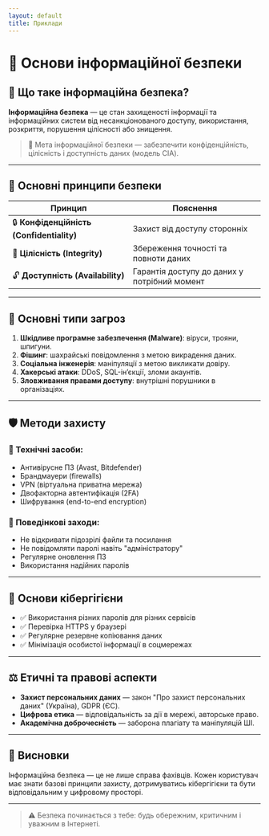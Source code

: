 ```yaml
---
layout: default 
title: Приклади
---
```


# 📘 Основи інформаційної безпеки

## 🔐 Що таке інформаційна безпека?

**Інформаційна безпека** — це стан захищеності інформації та інформаційних систем від несанкціонованого доступу, використання, розкриття, порушення цілісності або знищення.

> 📌 Мета інформаційної безпеки — забезпечити конфіденційність, цілісність і доступність даних (модель CIA).

---

## 🧱 Основні принципи безпеки

| Принцип | Пояснення |
|---------|-----------|
| 🔒 **Конфіденційність (Confidentiality)** | Захист від доступу сторонніх |
| 🧩 **Цілісність (Integrity)** | Збереження точності та повноти даних |
| 🔓 **Доступність (Availability)** | Гарантія доступу до даних у потрібний момент |

---

## 🚨 Основні типи загроз

1. **Шкідливе програмне забезпечення (Malware)**: віруси, трояни, шпигуни.
2. **Фішинг**: шахрайські повідомлення з метою викрадення даних.
3. **Соціальна інженерія**: маніпуляції з метою викликати довіру.
4. **Хакерські атаки**: DDoS, SQL-ін’єкції, зломи акаунтів.
5. **Зловживання правами доступу**: внутрішні порушники в організаціях.

---

## 🛡 Методи захисту

### 🔧 Технічні засоби:
- Антивірусне ПЗ (Avast, Bitdefender)
- Брандмауери (firewalls)
- VPN (віртуальна приватна мережа)
- Двофакторна автентифікація (2FA)
- Шифрування (end-to-end encryption)

### 👤 Поведінкові заходи:
- Не відкривати підозрілі файли та посилання
- Не повідомляти паролі навіть "адміністратору"
- Регулярне оновлення ПЗ
- Використання надійних паролів

---

## 🧠 Основи кібергігієни

- ✅ Використання різних паролів для різних сервісів
- ✅ Перевірка HTTPS у браузері
- ✅ Регулярне резервне копіювання даних
- ✅ Мінімізація особистої інформації в соцмережах

---

## ⚖️ Етичні та правові аспекти

- **Захист персональних даних** — закон "Про захист персональних даних" (Україна), GDPR (ЄС).
- **Цифрова етика** — відповідальність за дії в мережі, авторське право.
- **Академічна доброчесність** — заборона плагіату та маніпуляцій ШІ.

---

## 📌 Висновки

Інформаційна безпека — це не лише справа фахівців. Кожен користувач має знати базові принципи захисту, дотримуватись кібергігієни та бути відповідальним у цифровому просторі.

---

> ⚠️ Безпека починається з тебе: будь обережним, критичним і уважним в Інтернеті.


